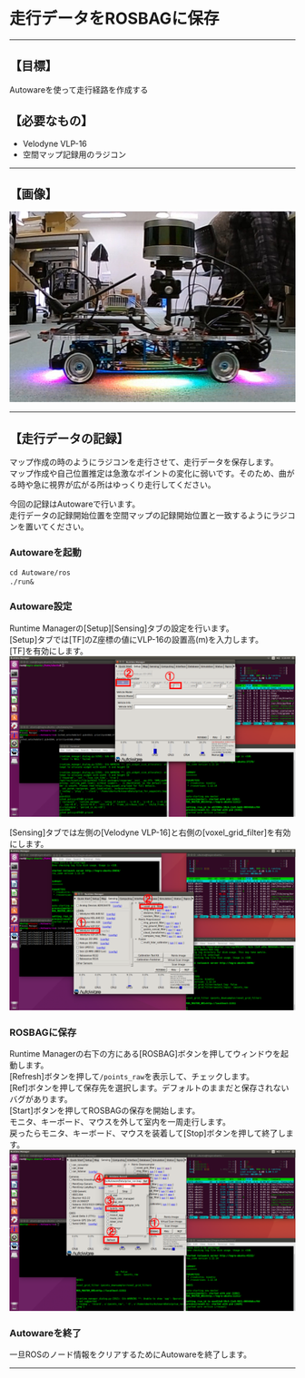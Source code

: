 # 走行データをROSBAGに保存
<hr>

## 【目標】
Autowareを使って走行経路を作成する

## 【必要なもの】
* Velodyne VLP-16<br>
* 空間マップ記録用のラジコン<br>
<hr>

## 【画像】
![](./img/car.jpg)
<hr>

## 【走行データの記録】
マップ作成の時のようにラジコンを走行させて、走行データを保存します。<br>
マップ作成や自己位置推定は急激なポイントの変化に弱いです。そのため、曲がる時や急に視界が広がる所はゆっくり走行してください。<br>

今回の記録はAutowareで行います。<br>
走行データの記録開始位置を空間マップの記録開始位置と一致するようにラジコンを置いてください。<br>

### Autowareを起動
```
cd Autoware/ros
./run&
```
### Autoware設定
Runtime Managerの[Setup][Sensing]タブの設定を行います。<br>
[Setup]タブでは[TF]のZ座標の値にVLP-16の設置高(m)を入力します。<br>
[TF]を有効にします。<br>
![](./img/setup1.png)<br>

[Sensing]タブでは左側の[Velodyne VLP-16]と右側の[voxel_grid_filter]を有効にします。<br>
![](./img/sensing1.png)<br>

### ROSBAGに保存
Runtime Managerの右下の方にある[ROSBAG]ボタンを押してウィンドウを起動します。<br>
[Refresh]ボタンを押して`/points_raw`を表示して、チェックします。<br>
[Ref]ボタンを押して保存先を選択します。デフォルトのままだと保存されないバグがあります。<br>
[Start]ボタンを押してROSBAGの保存を開始します。<br>
モニタ、キーボード、マウスを外して室内を一周走行します。<br>
戻ったらモニタ、キーボード、マウスを装着して[Stop]ボタンを押して終了します。<br>
![](./img/rosbag1.png)<br>

### Autowareを終了
一旦ROSのノード情報をクリアするためにAutowareを終了します。

<hr>
